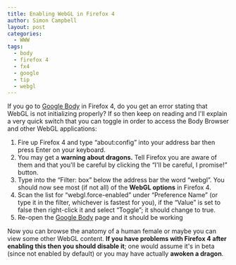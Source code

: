 ```yaml
---
title: Enabling WebGL in Firefox 4
author: Simon Campbell
layout: post
categories:
  - WWW
tags:
  - body
  - firefox 4
  - fx4
  - google
  - tip
  - webgl
---
```

If you go to [Google Body][1] in Firefox 4, do you get an error stating that WebGL is not initializing properly? If so then keep on reading and I'll explain a very quick switch that you can toggle in order to access the Body Browser and other WebGL applications:

  1. Fire up Firefox 4 and type “about:config” into your address bar then press Enter on your keyboard.
  2. You may get a **warning about dragons.** Tell Firefox you are aware of them and that you'll be careful by clicking the “I'll be careful, I promise!” button.
  3. Type into the “Filter: box” below the address bar the word “webgl”. You should now see most (if not all) of the **WebGL options** in Firefox 4.
  4. Scan the list for “webgl.force-enabled” under “Preference Name” (or type it in the filter, whichever is fastest for you), if the “Value” is set to false then right-click it and select “Toggle”; it should change to true.
  5. Re-open the [Google Body][1] page and it should be working

Now you can browse the anatomy of a human female or maybe you can view some other WebGL content. **If you have problems with Firefox 4 after enabling this then you should disable it**; one would assume it's in beta (since not enabled by default) or you may have actually **awoken a dragon**.

 [1]: http://bodybrowser.googlelabs.com/